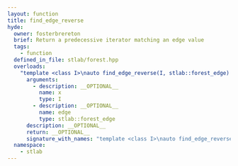 ```yaml
---
layout: function
title: find_edge_reverse
hyde:
  owner: fosterbrereton
  brief: Return a predecessive iterator matching an edge value
  tags:
    - function
  defined_in_file: stlab/forest.hpp
  overloads:
    "template <class I>\nauto find_edge_reverse(I, stlab::forest_edge) -> I":
      arguments:
        - description: __OPTIONAL__
          name: x
          type: I
        - description: __OPTIONAL__
          name: edge
          type: stlab::forest_edge
      description: __OPTIONAL__
      return: __OPTIONAL__
      signature_with_names: "template <class I>\nauto find_edge_reverse(I x, stlab::forest_edge edge) -> I"
  namespace:
    - stlab
---
```

